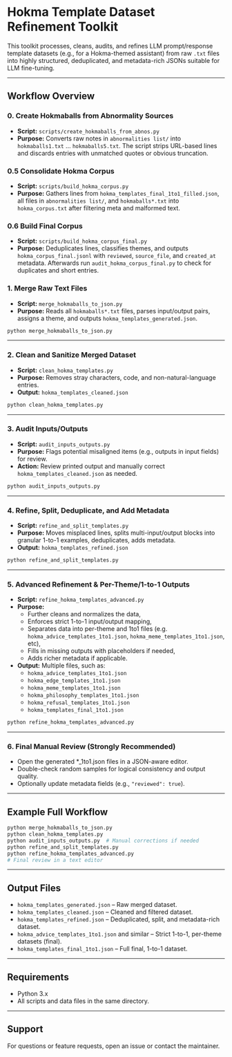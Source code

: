 # Hokma Template Dataset Refinement Toolkit

This toolkit processes, cleans, audits, and refines LLM prompt/response template datasets (e.g., for a Hokma-themed assistant) from raw `.txt` files into highly structured, deduplicated, and metadata-rich JSONs suitable for LLM fine-tuning.

---

## Workflow Overview

### 0. Create Hokmaballs from Abnormality Sources
- **Script:** `scripts/create_hokmaballs_from_abnos.py`
- **Purpose:** Converts raw notes in `abnormalities list/` into `hokmaballs1.txt` … `hokmaballs5.txt`. The script strips URL-based lines and discards entries with unmatched quotes or obvious truncation.

### 0.5 Consolidate Hokma Corpus
- **Script:** `scripts/build_hokma_corpus.py`
- **Purpose:** Gathers lines from `hokma_templates_final_1to1_filled.json`, all files in `abnormalities list/`, and `hokmaballs*.txt` into `hokma_corpus.txt` after filtering meta and malformed text.

### 0.6 Build Final Corpus
- **Script:** `scripts/build_hokma_corpus_final.py`
- **Purpose:** Deduplicates lines, classifies themes, and outputs `hokma_corpus_final.jsonl` with `reviewed`, `source_file`, and `created_at` metadata.
  Afterwards run `audit_hokma_corpus_final.py` to check for duplicates and short entries.

### 1. Merge Raw Text Files

- **Script:** `merge_hokmaballs_to_json.py`
- **Purpose:** Reads all `hokmaballs*.txt` files, parses input/output pairs, assigns a theme, and outputs `hokma_templates_generated.json`.

```sh
python merge_hokmaballs_to_json.py
```

---

### 2. Clean and Sanitize Merged Dataset

- **Script:** `clean_hokma_templates.py`
- **Purpose:** Removes stray characters, code, and non-natural-language entries.
- **Output:** `hokma_templates_cleaned.json`

```sh
python clean_hokma_templates.py
```

---

### 3. Audit Inputs/Outputs

- **Script:** `audit_inputs_outputs.py`
- **Purpose:** Flags potential misaligned items (e.g., outputs in input fields) for review.
- **Action:** Review printed output and manually correct `hokma_templates_cleaned.json` as needed.

```sh
python audit_inputs_outputs.py
```

---

### 4. Refine, Split, Deduplicate, and Add Metadata

- **Script:** `refine_and_split_templates.py`
- **Purpose:** Moves misplaced lines, splits multi-input/output blocks into granular 1-to-1 examples, deduplicates, adds metadata.
- **Output:** `hokma_templates_refined.json`

```sh
python refine_and_split_templates.py
```

---

### 5. Advanced Refinement & Per-Theme/1-to-1 Outputs

- **Script:** `refine_hokma_templates_advanced.py`
- **Purpose:** 
  - Further cleans and normalizes the data,
  - Enforces strict 1-to-1 input/output mapping,
  - Separates data into per-theme and 1to1 files (e.g. `hokma_advice_templates_1to1.json`, `hokma_meme_templates_1to1.json`, etc),
  - Fills in missing outputs with placeholders if needed,
  - Adds richer metadata if applicable.
- **Output:** Multiple files, such as:
    - `hokma_advice_templates_1to1.json`
    - `hokma_edge_templates_1to1.json`
    - `hokma_meme_templates_1to1.json`
    - `hokma_philosophy_templates_1to1.json`
    - `hokma_refusal_templates_1to1.json`
    - `hokma_templates_final_1to1.json`

```sh
python refine_hokma_templates_advanced.py
```

---

### 6. Final Manual Review (Strongly Recommended)

- Open the generated *_1to1.json files in a JSON-aware editor.
- Double-check random samples for logical consistency and output quality.
- Optionally update metadata fields (e.g., `"reviewed": true`).

---

## Example Full Workflow

```sh
python merge_hokmaballs_to_json.py
python clean_hokma_templates.py
python audit_inputs_outputs.py  # Manual corrections if needed
python refine_and_split_templates.py
python refine_hokma_templates_advanced.py
# Final review in a text editor
```

---

## Output Files

- `hokma_templates_generated.json` – Raw merged dataset.
- `hokma_templates_cleaned.json` – Cleaned and filtered dataset.
- `hokma_templates_refined.json` – Deduplicated, split, and metadata-rich dataset.
- `hokma_advice_templates_1to1.json` and similar – Strict 1-to-1, per-theme datasets (final).
- `hokma_templates_final_1to1.json` – Full final, 1-to-1 dataset.

---

## Requirements

- Python 3.x
- All scripts and data files in the same directory.

---

## Support

For questions or feature requests, open an issue or contact the maintainer.
